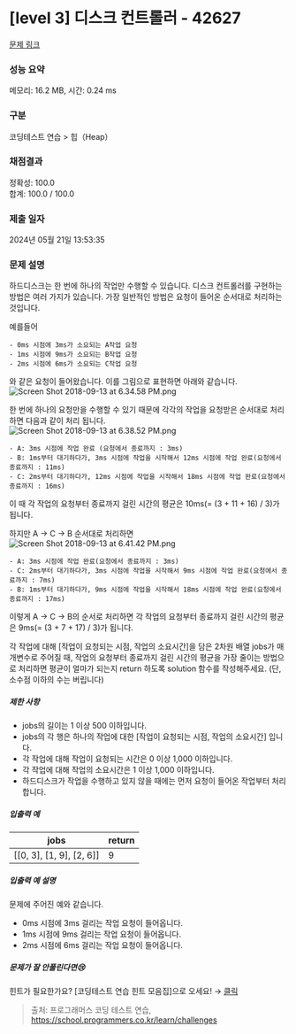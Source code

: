 # [level 3] 디스크 컨트롤러 - 42627 

[문제 링크](https://school.programmers.co.kr/learn/courses/30/lessons/42627?language=swift) 

### 성능 요약

메모리: 16.2 MB, 시간: 0.24 ms

### 구분

코딩테스트 연습 > 힙（Heap）

### 채점결과

정확성: 100.0<br/>합계: 100.0 / 100.0

### 제출 일자

2024년 05월 21일 13:53:35

### 문제 설명

<p>하드디스크는 한 번에 하나의 작업만 수행할 수 있습니다. 디스크 컨트롤러를 구현하는 방법은 여러 가지가 있습니다. 가장 일반적인 방법은 요청이 들어온 순서대로 처리하는 것입니다.</p>

<p>예를들어</p>
<div class="highlight"><pre class="codehilite"><code>- 0ms 시점에 3ms가 소요되는 A작업 요청
- 1ms 시점에 9ms가 소요되는 B작업 요청
- 2ms 시점에 6ms가 소요되는 C작업 요청
</code></pre></div>
<p>와 같은 요청이 들어왔습니다. 이를 그림으로 표현하면 아래와 같습니다.<br>
  <img src="https://grepp-programmers.s3.amazonaws.com/files/production/b68eb5cec6/38dc6a53-2d21-4c72-90ac-f059729c51d5.png" title="" alt="Screen Shot 2018-09-13 at 6.34.58 PM.png"></p>

<p>한 번에 하나의 요청만을 수행할 수 있기 때문에 각각의 작업을 요청받은 순서대로 처리하면 다음과 같이 처리 됩니다.<br>
  <img src="https://grepp-programmers.s3.amazonaws.com/files/production/5e677b4646/90b91fde-cac4-42c1-98b8-8f8431c52dcf.png" title="" alt="Screen Shot 2018-09-13 at 6.38.52 PM.png"></p>
<div class="highlight"><pre class="codehilite"><code>- A: 3ms 시점에 작업 완료 (요청에서 종료까지 : 3ms)
- B: 1ms부터 대기하다가, 3ms 시점에 작업을 시작해서 12ms 시점에 작업 완료(요청에서 종료까지 : 11ms)
- C: 2ms부터 대기하다가, 12ms 시점에 작업을 시작해서 18ms 시점에 작업 완료(요청에서 종료까지 : 16ms)
</code></pre></div>
<p>이 때 각 작업의 요청부터 종료까지 걸린 시간의 평균은 10ms(= (3 + 11 + 16) / 3)가 됩니다.</p>

<p>하지만 A → C → B 순서대로 처리하면<br>
  <img src="https://grepp-programmers.s3.amazonaws.com/files/production/9eb7c5a6f1/a6cff04d-86bb-4b5b-98bf-6359158940ac.png" title="" alt="Screen Shot 2018-09-13 at 6.41.42 PM.png"></p>
<div class="highlight"><pre class="codehilite"><code>- A: 3ms 시점에 작업 완료(요청에서 종료까지 : 3ms)
- C: 2ms부터 대기하다가, 3ms 시점에 작업을 시작해서 9ms 시점에 작업 완료(요청에서 종료까지 : 7ms)
- B: 1ms부터 대기하다가, 9ms 시점에 작업을 시작해서 18ms 시점에 작업 완료(요청에서 종료까지 : 17ms)
</code></pre></div>
<p>이렇게 A → C → B의 순서로 처리하면 각 작업의 요청부터 종료까지 걸린 시간의 평균은 9ms(= (3 + 7 + 17) / 3)가 됩니다.</p>

<p>각 작업에 대해 [작업이 요청되는 시점, 작업의 소요시간]을 담은 2차원 배열 jobs가 매개변수로 주어질 때, 작업의 요청부터 종료까지 걸린 시간의 평균을 가장 줄이는 방법으로 처리하면 평균이 얼마가 되는지 return 하도록 solution 함수를 작성해주세요. (단, 소수점 이하의 수는 버립니다)</p>

<h5>제한 사항</h5>

<ul>
<li>jobs의 길이는 1 이상 500 이하입니다.</li>
<li>jobs의 각 행은 하나의 작업에 대한 [작업이 요청되는 시점, 작업의 소요시간] 입니다.</li>
<li>각 작업에 대해 작업이 요청되는 시간은 0 이상 1,000 이하입니다.</li>
<li>각 작업에 대해 작업의 소요시간은 1 이상 1,000 이하입니다.</li>
<li>하드디스크가 작업을 수행하고 있지 않을 때에는 먼저 요청이 들어온 작업부터 처리합니다.</li>
</ul>

<h5>입출력 예</h5>
<table class="table">
        <thead><tr>
<th>jobs</th>
<th>return</th>
</tr>
</thead>
        <tbody><tr>
<td>[[0, 3], [1, 9], [2, 6]]</td>
<td>9</td>
</tr>
</tbody>
      </table>
<h5>입출력 예 설명</h5>

<p>문제에 주어진 예와 같습니다.</p>

<ul>
<li>0ms 시점에 3ms 걸리는 작업 요청이 들어옵니다.</li>
<li>1ms 시점에 9ms 걸리는 작업 요청이 들어옵니다.</li>
<li>2ms 시점에 6ms 걸리는 작업 요청이 들어옵니다.</li>
</ul>

<h5>문제가 잘 안풀린다면😢</h5>

<p>힌트가 필요한가요? [코딩테스트 연습 힌트 모음집]으로 오세요! → <a href="https://school.programmers.co.kr/learn/courses/14743?itm_content=lesson42627" target="_blank" rel="noopener">클릭</a></p>


> 출처: 프로그래머스 코딩 테스트 연습, https://school.programmers.co.kr/learn/challenges